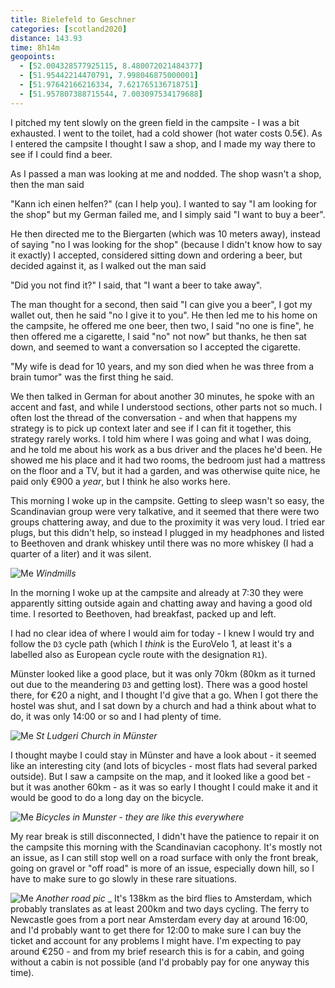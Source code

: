 ```yaml
--- 
title: Bielefeld to Geschner
categories: [scotland2020]
distance: 143.93
time: 8h14m
geopoints: 
  - [52.004328577925115, 8.480072021484377]
  - [51.95442214470791, 7.998046875000001]
  - [51.97642166216334, 7.621765136718751]
  - [51.957807388715544, 7.003097534179688]
---
```


I pitched my tent slowly on the green field in the campsite - I was a bit
exhausted. I went to the toilet, had a cold shower (hot water costs 0.5€). As
I entered the campsite I thought I saw a shop, and I made my way there to see
if I could find a beer. 

As I passed a man was looking at me and nodded. The shop wasn't a shop, then
the man said 

"Kann ich einen helfen?" (can I help you). I wanted to say "I am
looking for the shop" but my German failed me, and I simply said 
"I want to buy a beer". 

He then directed me to the Biergarten (which was 10 meters away), instead of
saying "no I was looking for the shop" (because I didn't know how to say it
exactly) I accepted, considered sitting down and ordering a beer, but decided
against it, as I walked out the man said 

"Did you not find it?" I said, that 
"I want a beer to take away". 

The man thought for a second, then said "I can give you a beer", I got my
wallet out, then he said "no I give it to you". He then led me to his home on
the campsite, he offered me one beer, then two, I said "no one is fine", he
then offered me a cigarette, I said "no" not now" but thanks, he then sat
down, and seemed to want a conversation so I accepted the cigarette.

"My wife is dead for 10 years, and my son died when he was three from a brain
tumor" was the first thing he said.

We then talked in German for about another 30 minutes, he spoke with an accent
and fast, and while I understood sections, other parts not so much. I often
lost the thread of the conversation - and when that happens my strategy is to
pick up context later and see if I can fit it together, this strategy rarely
works. I told him where I was going and what I was doing, and he told me about
his work as a bus driver and the places he'd been. He showed me his place and
it had two rooms, the bedroom just had a mattress on the floor and a TV, but
it had a garden, and was otherwise quite nice, he paid only €900 a _year_, but
I think he also works here.

This morning I woke up in the campsite. Getting to sleep wasn't so easy, the
Scandinavian group were very talkative, and it seemed that there were two
groups chattering away, and due to the proximity it was very loud. I tried ear
plugs, but this didn't help, so instead I plugged in my headphones and listed
to Beethoven and drank whiskey until there was no more whiskey (I had a
quarter of a liter) and it was silent.

![Me](/images/scotland/2020-08-02-3.jpg)
_Windmills_

In the morning I woke up at the campsite and already at 7:30 they were
apparently sitting outside again and chatting away and having a good old time.
I resorted to Beethoven, had breakfast, packed up and left.

I had no clear idea of where I would aim for today - I knew I would try and
follow the `D3` cycle path (which I _think_ is the EuroVelo 1, at least it's a
labelled also as European cycle route with the designation `R1`).

Münster looked like a good place, but it was only 70km (80km as it turned out
due to the meandering `D3` and getting lost). There was a good hostel there,
for €20 a night, and I thought I'd give that a go. When I got there the hostel
was shut, and I sat down by a church and had a think about what to do, it was
only 14:00 or so and I had plenty of time.

![Me](/images/scotland/2020-08-02-4.jpg)
_St Ludgeri Church in Münster_

I thought maybe I could stay in Münster and have a look about - it seemed like
an interesting city (and lots of bicycles - most flats had several parked
outside). But I saw a campsite on the map, and it looked like a good bet - but
it was another 60km - as it was so early I thought I could make it and it
would be good to do a long day on the bicycle.

![Me](/images/scotland/2020-08-02-2.jpg)
_Bicycles in Munster - they are like this everywhere_

My rear break is still disconnected, I didn't have the patience to repair it
on the campsite this morning with the Scandinavian cacophony. It's mostly not
an issue, as I can still stop well on a road surface with only the front
break, going on gravel or "off road" is more of an issue, especially down
hill, so I have to make sure to go slowly in these rare situations.

![Me](/images/scotland/2020-08-02-1.jpg)
_Another road pic_
_
It's 138km as the bird flies to Amsterdam, which probably translates as at
least 200km and two days cycling. The ferry to Newcastle goes from a port near
Amsterdam every day at around 16:00, and I'd probably want to get there for
12:00 to make sure I can buy the ticket and account for any problems I might
have. I'm expecting to pay around €250 - and from my brief research this is
for a cabin, and going without a cabin is not possible (and I'd probably pay
for one anyway this time).
